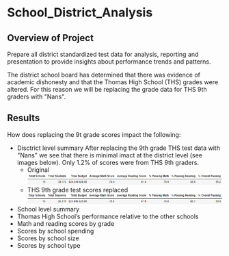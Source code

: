 # School_District_Analysis

## Overview of Project
Prepare all district standardized test data for analysis, reporting and presentation to provide insights about performance trends and patterns. 

The district school board has determined that there was evidence of academic dishonesty and that the Thomas High School (THS) grades were altered. For this reason we will be replacing the grade data for THS 9th graders with "Nans". 

## Results 
How does replacing the 9t grade scores impact the following: 
- Disctrict level summary
After replacing the 9th grade THS test data with "Nans" we see that there is minimal imact at the district level (see images below). Only 1.2% of scores were from THS 9th graders. 
  - Original  
  ![](Resources/district_summary_mod.PNG) 
  - THS 9th grade test scores replaced    
  ![](Resources/district_summary_chal.PNG) 
- School level summary
- Thomas High School’s performance relative to the other schools
- Math and reading scores by grade
- Scores by school spending
- Scores by school size
- Scores by school type
